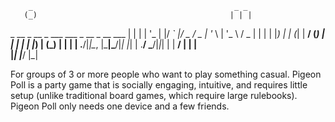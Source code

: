         _                                             _ _ 
       (_)                                           | | |
  _ __  _  __ _  ___  ___  _ __           _ __   ___ | | |
 | '_ \| |/ _` |/ _ \/ _ \| '_ \         | '_ \ / _ \| | |
 | |_) | | (_| |  __/ (_) | | | |        | |_) | (_) | | |
 | .__/|_|\__, |\___|\___/|_| |_|        | .__/ \___/|_|_|
 | |       __/ |                         | |              
 |_|      |___/                          |_|              
 
 For groups of 3 or more people
 who want to play something casual.
 Pigeon Poll is a party game
 that is socially engaging, intuitive, and requires little setup
 (unlike traditional board games, which require large rulebooks).
 Pigeon Poll only needs one device and a few friends.
